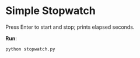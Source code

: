# Simple Stopwatch

Press Enter to start and stop; prints elapsed seconds.

**Run**:
```bash
python stopwatch.py
```
